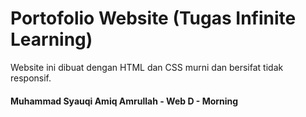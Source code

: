 
# Portofolio Website (Tugas Infinite Learning)

Website ini dibuat dengan HTML dan CSS murni dan bersifat tidak responsif.

#### Muhammad Syauqi Amiq Amrullah - Web D - Morning
